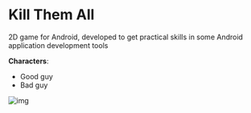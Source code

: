 # Kill Them All
2D game for Android, developed to get practical skills in some Android application development tools

**Characters**:
 - Good guy
 - Bad guy
 
![img](https://lh3.googleusercontent.com/SUvy6BJzirIadFTb68HwiZOdOYT7yyISaHL0IkAFGhtHhFdKSdZ9tj3AZPE-zNYYsgn9n3aReimbDDsj3Utd9hNIc9M3d7kSrKhGpG_cyheWOyZ3uGf60IrTTz6OLzJ4WrppEhhSIsIvWXhE55BrbI8B6e42W0IWR6nvDAAEqeoMYCECV-83EgnYvsjs1FMwafmhpdSwSsG-iIay3RcEXtOFTRP1oSg_r6mrKauU1dVn6wJfngk_1CxD88CroASgC9iLo6mL5O4B8lCIr_FMrprvttGKU7Ib5UCvDmHNanisY4HrF1WVgJwyn5ar-a7_MqluahxtUaruO1whKGUmBqxUueUQ_qOV3KKIndOyQnWbOtVLY9iP5I9xfQxR090GV8wQDl5sQCQpm56QfztPz9rEA_kiopsZJBGhvLLxPFVRh8kkk2h2YMp13rzN-12FLXvwmg_ehZP1fHWwnzSjGk2mWnOuZk3N2EZ3-gpBgWhsLA4DcbPVy8w9DErCOrmRzEljZRsNdQvFEysI2uIO52Wo7rxqwNUTcKYZ6A5nudzmn2Cl2nLDynmaQyRW_73Xzrilo55BpttGIc_riFre5ppb0UlCDbBYRA6pzXSxBQDcv_Xwv_OPDWvbbWnWR1kWBNer_suoIPdMUWRAQ-r2yW2YUb6r5SV7=w496-h970-no)

